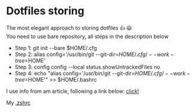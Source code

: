 # Dotfiles storing

The most elegant approach to storing dotfiles 👍 😃 <br/>
You need to use bare repository, all steps in the description below

- Step 1: git init --bare $HOME/.cfg
- Step 2: alias config='/usr/bin/git --git-dir=$HOME/.cfg/ --work-tree=$HOME'
- Step 3: config config --local status.showUntrackedFiles no
- Step 4: echo "alias config='/usr/bin/git --git-dir=$HOME/.cfg/ --work-tree=$HOME'" >> $HOME/.bashrc

I use info from am article, following a link below:
[click!](https://www.atlassian.com/git/tutorials/dotfiles)

My [.zshrc](https://github.com/Buddha-byte/dotfiles/blob/main/.zshrc)
